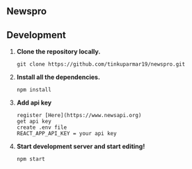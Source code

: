 ## Newspro

## Development

1. **Clone the repository locally.**

   ```shell
   git clone https://github.com/tinkuparmar19/newspro.git
   ```

2. **Install all the dependencies.**

   ```shell
   npm install
   ```

3. **Add api key**
   ```shell
   register [Here](https://www.newsapi.org)
   get api key
   create .env file
   REACT_APP_API_KEY = your api key
   ```
4. **Start development server and start editing!**
   ```shell
   npm start
   ```
